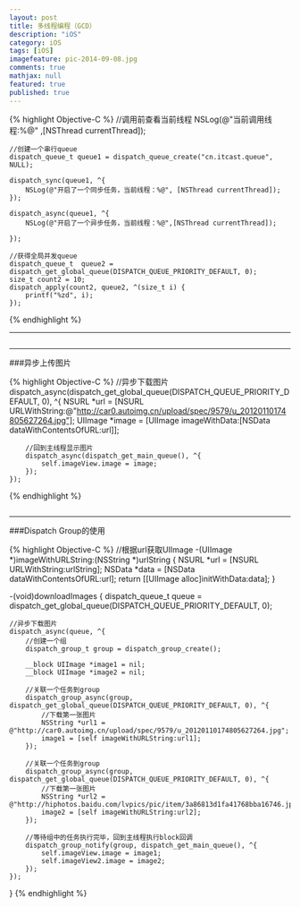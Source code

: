 ```yaml
---
layout: post
title: 多线程编程（GCD）
description: "iOS"
category: iOS
tags: [iOS]
imagefeature: pic-2014-09-08.jpg
comments: true
mathjax: null
featured: true
published: true
---
```


{% highlight Objective-C %}
//调用前查看当前线程
    NSLog(@"当前调用线程:%@" ,[NSThread currentThread]);
    
    //创建一个串行queue
    dispatch_queue_t queue1 = dispatch_queue_create("cn.itcast.queue", NULL);
    
    dispatch_sync(queue1, ^{
        NSLog(@"开启了一个同步任务，当前线程：%@", [NSThread currentThread]);
    });
    
    dispatch_async(queue1, ^{
        NSLog(@"开启了一个异步任务，当前线程：%@",[NSThread currentThread]);
        
    });
    
    //获得全局并发queue
    dispatch_queue_t  queue2 = dispatch_get_global_queue(DISPATCH_QUEUE_PRIORITY_DEFAULT, 0);
    size_t count2 = 10;
    dispatch_apply(count2, queue2, ^(size_t i) {
        printf("%zd", i);
    });
{% endhighlight %}

---

<figure>
  <img src="{{ site.url }}/images/blog/2015-09-06.png" alt="">
  <figcaption></figcaption>
</figure>

---

###异步上传图片

{% highlight Objective-C %}
    //异步下载图片
    dispatch_async(dispatch_get_global_queue(DISPATCH_QUEUE_PRIORITY_DEFAULT, 0), ^{
        NSURL *url = [NSURL URLWithString:@"http://car0.autoimg.cn/upload/spec/9579/u_20120110174805627264.jpg"];
        UIImage *image = [UIImage imageWithData:[NSData dataWithContentsOfURL:url]];
        
        //回到主线程显示图片
        dispatch_async(dispatch_get_main_queue(), ^{
            self.imageView.image = image;
        });
    });
{% endhighlight %}


<figure>
  <img src="{{ site.url }}/images/blog/2015-09-06-1.png" alt="">
  <figcaption></figcaption>
</figure>


---

###Dispatch Group的使用

{% highlight Objective-C %}
//根据url获取UIImage
-(UIImage *)imageWithURLString:(NSString *)urlString
{
    NSURL *url = [NSURL URLWithString:urlString];
    NSData *data = [NSData dataWithContentsOfURL:url];
    return [[UIImage alloc]initWithData:data];
}

-(void)downloadImages
{
    dispatch_queue_t queue = dispatch_get_global_queue(DISPATCH_QUEUE_PRIORITY_DEFAULT, 0);
    
    //异步下载图片
    dispatch_async(queue, ^{
        //创建一个组
        dispatch_group_t group = dispatch_group_create();
        
        __block UIImage *image1 = nil;
        __block UIImage *image2 = nil;
        
        //关联一个任务到group
        dispatch_group_async(group, dispatch_get_global_queue(DISPATCH_QUEUE_PRIORITY_DEFAULT, 0), ^{
            //下载第一张图片
            NSString *url1 = @"http://car0.autoimg.cn/upload/spec/9579/u_20120110174805627264.jpg";
            image1 = [self imageWithURLString:url1];
        });
        
        //关联一个任务到group
        dispatch_group_async(group, dispatch_get_global_queue(DISPATCH_QUEUE_PRIORITY_DEFAULT, 0), ^{
            //下载第一张图片
            NSString *url2 = @"http://hiphotos.baidu.com/lvpics/pic/item/3a86813d1fa41768bba16746.jpg";
            image2 = [self imageWithURLString:url2];
        });
        
        //等待组中的任务执行完毕，回到主线程执行block回调
        dispatch_group_notify(group, dispatch_get_main_queue(), ^{
            self.imageView.image = image1;
            self.imageView2.image = image2;
        });
    });
}
{% endhighlight %}
